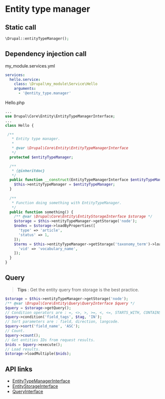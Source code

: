 # Entity type manager

## Static call
```php
\Drupal::entityTypeManager();
```

## Dependency injection call

my_module.services.yml

```yml
services:
  hello.service:
    class: \Drupal\my_module\Service\Hello
    arguments:
      - '@entity_type.manager'
```

Hello.php

```php
...
use Drupal\Core\Entity\EntityTypeManagerInterface;
...
class Hello {

 /**
   * Entity type manager.
   *
   * @var \Drupal\Core\Entity\EntityTypeManagerInterface
   */
  protected $entityTypeManager;

  /**
   * {@inheritdoc}
   */
  public function __construct(EntityTypeManagerInterface $entityTypeManager,) {
    $this->entityTypeManager = $entityTypeManager;
  }
  
  /**
   * Function doing something with EntityTypeManager.
   */
  public function something() {
    /** @var \Drupal\Core\Entity\EntityStorageInterface $storage */
    $storage = $this->entityTypeManager->getStorage('node');
    $nodes = $storage->loadByProperties([
      'type' => 'article',
      'status' => 1,
    ]);
    $terms = $this->entityTypeManager->getStorage('taxonomy_term')->loadByProperties([
      'vid' => 'vocabulary_name',
    ]);
  }
}    
```
## Query

 > **Tips** : Get the entity query from storage is the best practice.

```php
$storage = $this->entityTypeManager->getStorage('node');
/** @var \Drupal\Core\Entity\Query\QueryInterface $query */
$query = $storage->getQuery();
// Condition operators are : =, <>, >, >=, <, <=, STARTS_WITH, CONTAINS, ENDS_WITH, IN, NOT IN, BETWEEN.
$query->condition('field_tags', $tag, 'IN');
// Sort parameters are : field, direction, langcode.
$query->sort('field_name', 'ASC');
// Count.
$query->count();
// Get entities IDs from request results.
$nids = $query->execute();
// Load results.
$storage->loadMultiple($nids);
```

## API links

 - [EntityTypeManagerInterface](https://api.drupal.org/api/drupal/core%21lib%21Drupal%21Core%21Entity%21EntityTypeManagerInterface.php/interface/EntityTypeManagerInterface/8.2.x)
 - [EntityStorageInterface](https://api.drupal.org/api/drupal/core%21lib%21Drupal%21Core%21Entity%21EntityStorageInterface.php/interface/EntityStorageInterface/9.0.x)
 - [QueryInterface](https://api.drupal.org/api/drupal/core%21lib%21Drupal%21Core%21Entity%21Query%21QueryInterface.php/interface/QueryInterface/9.0.x)

